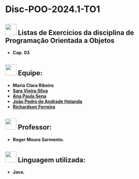 # Disc-POO-2024.1-TO1


## <img src="https://media.giphy.com/media/iY8CRBdQXODJSCERIr/giphy.gif" width="35"><b> Listas de Exercícios da disciplina de Programação Orientada a Objetos

 - Cap. 03

##  <img src="https://media.giphy.com/media/iY8CRBdQXODJSCERIr/giphy.gif" width="35"><b> Equipe:
- Maria Clara Ribeiro
- [Sara Vieira Silva](https://github.com/saravs858)
- [Ana Paula Sena](https://github.com/AnaPaulaSena8)
- [João Pedro de Andrade Holanda](https://github.com/joaopedrohub)
- [Richardson Ferreira](https://github.com/rich4rds0n)

##  <img src="https://media.giphy.com/media/iY8CRBdQXODJSCERIr/giphy.gif" width="35"><b> Professor:
- Roger Moura Sarmento.

## <img src="https://media.giphy.com/media/iY8CRBdQXODJSCERIr/giphy.gif" width="35"><b> Linguagem utilizada:
- Java.
